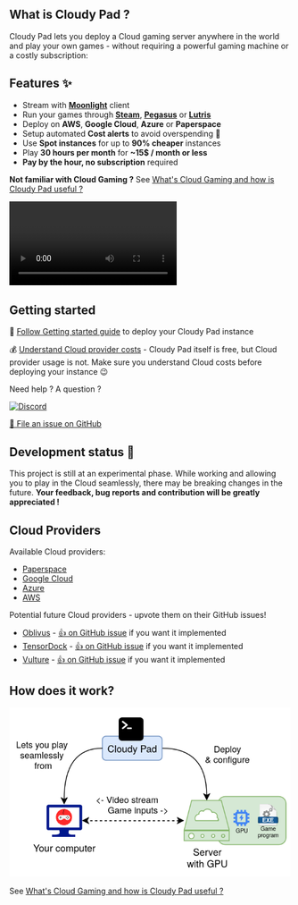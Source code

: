 
## What is Cloudy Pad ?

Cloudy Pad lets you deploy a Cloud gaming server anywhere in the world and play your own games - without requiring a powerful gaming machine or a costly subscription:

## Features ✨

- Stream with **[Moonlight](https://moonlight-stream.org/)** client
- Run your games through **[Steam](https://store.steampowered.com/)**, **[Pegasus](https://pegasus-frontend.org/)** or **[Lutris](https://lutris.net/)**
- Deploy on **AWS**, **Google Cloud**, **Azure** or **Paperspace**
- Setup automated **Cost alerts** to avoid overspending 💸
- Use **Spot instances** for up to **90% cheaper** instances
- Play **30 hours per month** for **~15$ / month or less**
- **Pay by the hour, no subscription** required

**Not familiar with Cloud Gaming ?** See [What's Cloud Gaming and how is Cloudy Pad useful ?](./docs/what-is-cloudy-pad.md)

<video controls>
  <source src="assets/demo.webm" type="video/mp4">
</video>

## Getting started

🚀 [Follow Getting started guide](./getting-started.md) to deploy your Cloudy Pad instance

💰 [Understand Cloud provider costs](./cost) - Cloudy Pad itself is free, but Cloud provider usage is not. Make sure you understand Cloud costs before deploying your instance 😉

Need help ? A question ?

[![Discord](https://img.shields.io/discord/856434175455133727?style=for-the-badge&logo=discord&logoColor=ffffff&label=Chat%20with%20us&labelColor=6A7EC2&color=7389D8)](https://discord.gg/dCxDVfVnSD)

[🐛 File an issue on GitHub](https://github.com/PierreBeucher/cloudypad)

## Development status 🧪

This project is still at an experimental phase. While working and allowing you to play in the Cloud seamlessly, there may be breaking changes in the future. **Your feedback, bug reports and contribution will be greatly appreciated !**

## Cloud Providers

Available Cloud providers:

- [Paperspace](https://www.paperspace.com/)
- [Google Cloud](https://cloud.google.com)
- [Azure](https://azure.microsoft.com)
- [AWS](https://aws.amazon.com/)

Potential future Cloud providers - upvote them on their GitHub issues!
- [Oblivus](https://oblivus.com/pricing/) - [👍 on GitHub issue](https://github.com/PierreBeucher/cloudypad/issues/4) if you want it implemented
- [TensorDock](https://www.tensordock.com/) - [👍 on GitHub issue](https://github.com/PierreBeucher/cloudypad/issues/5) if you want it implemented
- [Vulture](https://www.vultr.com/pricing/#cloud-gpu) - [👍 on GitHub issue](https://github.com/PierreBeucher/cloudypad/issues/3) if you want it implemented

## How does it work?

![](assets/cloudypad-overview.png)

See [What's Cloud Gaming and how is Cloudy Pad useful ?](./what-is-cloud-gaming.md)